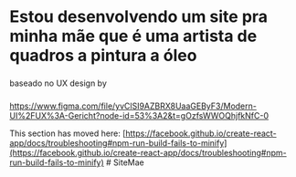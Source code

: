 # Estou desenvolvendo um site pra minha mãe que é uma artista de quadros a pintura a óleo

### 
baseado no UX design by 

###

https://www.figma.com/file/yvClSI9AZBRX8UaaGEByF3/Modern-UI%2FUX%3A-Gericht?node-id=53%3A2&t=gOzfsWWOQhjfkNfC-0

This section has moved here: [https://facebook.github.io/create-react-app/docs/troubleshooting#npm-run-build-fails-to-minify](https://facebook.github.io/create-react-app/docs/troubleshooting#npm-run-build-fails-to-minify)
#   S i t e M a e  
 